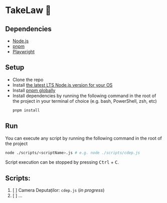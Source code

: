 # TakeLaw 📖

## Dependencies

- [Node.js](https://nodejs.org/en/)
- [pnpm](https://pnpm.io/)
- [Playwright](https://playwright.dev/)

## Setup

- Clone the repo
- Install [the latest LTS Node.js version for your OS](https://nodejs.org/en/download/)
- Install [pnpm globally](https://pnpm.io/installation)
- Install dependencies by running the following command in the root of the project in your terminal of choice (e.g. bash, PowerShell, zsh, etc)
  ```bash
  pnpm install
  ```

## Run

You can execute any script by running the following command in the root of the project
```bash
node ./scripts/<scriptName>.js # e.g. node ./scripts/cdep.js
```
Script execution can be stopped by pressing <kbd>Ctrl</kbd> + <kbd>C</kbd>.


## Scripts:

1. [ ] Camera Deputaților: `cdep.js` (_in progress_)
1. [ ] ...

